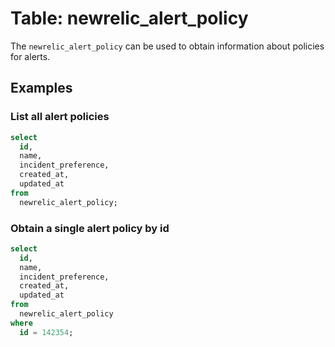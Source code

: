 # Table: newrelic_alert_policy

The `newrelic_alert_policy` can be used to obtain information about policies for alerts.

## Examples

### List all alert policies

```sql
select
  id,
  name,
  incident_preference,
  created_at,
  updated_at
from
  newrelic_alert_policy;
```

### Obtain a single alert policy by id

```sql
select
  id,
  name,
  incident_preference,
  created_at,
  updated_at
from
  newrelic_alert_policy
where
  id = 142354;
```